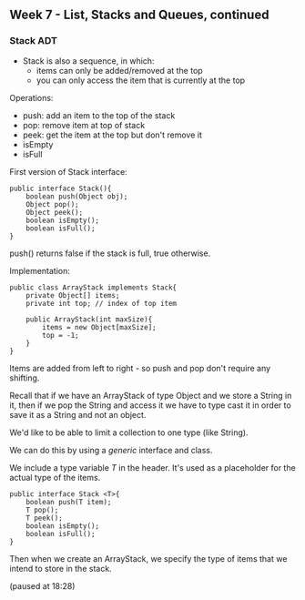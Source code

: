 ## Week 7 - List, Stacks and Queues, continued

### Stack ADT

- Stack is also a sequence, in which:
    - items can only be added/removed at the top
    - you can only access the item that is currently at the top

Operations:
- push: add an item to the top of the stack
- pop: remove item at top of stack
- peek: get the item at the top but don't remove it
- isEmpty
- isFull

First version of Stack interface:
```
public interface Stack(){
    boolean push(Object obj);
    Object pop();
    Object peek();
    boolean isEmpty();
    boolean isFull();
}
```
push() returns false if the stack is full, true otherwise.

Implementation:
```
public class ArrayStack implements Stack{
    private Object[] items;
    private int top; // index of top item

    public ArrayStack(int maxSize){
        items = new Object[maxSize];
        top = -1;
    }
}
```
Items are added from left to right - so push and pop don't require any shifting.

Recall that if we have an ArrayStack of type Object and we store a String in it, then if we pop the String and access it we have to type cast it in order to save it as a String and not an object.

We'd like to be able to limit a collection to one type (like String).

We can do this by using a _generic_ interface and class.

We include a type variable _T_ in the header. It's used as a placeholder for the actual type of the items.

```
public interface Stack <T>{
    boolean push(T item);
    T pop();
    T peek();
    boolean isEmpty();
    boolean isFull();
}
```

Then when we create an ArrayStack, we specify the type of items that we intend to store in the stack.

(paused at 18:28)
